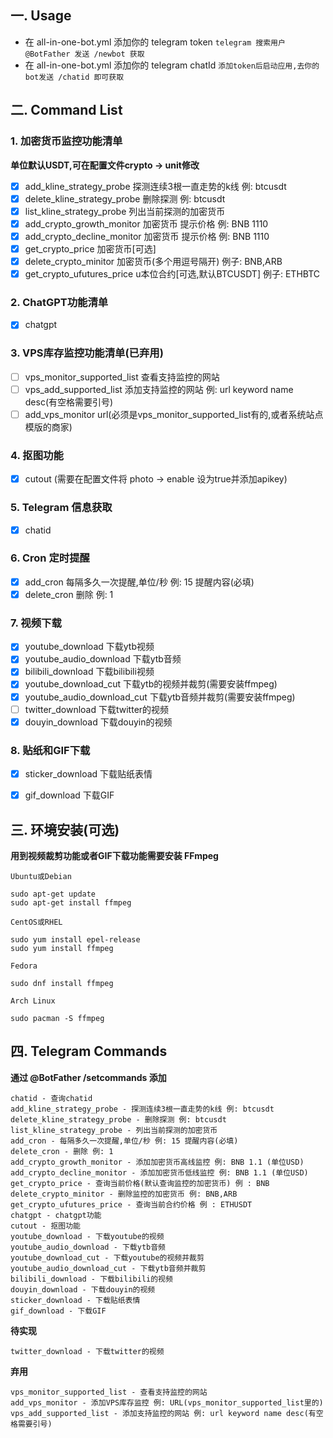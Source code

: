 ## 一. Usage

* 在 all-in-one-bot.yml 添加你的 telegram token
`telegram 搜索用户 @BotFather 发送 /newbot 获取`
* 在 all-in-one-bot.yml 添加你的 telegram chatId
`添加token后启动应用,去你的bot发送 /chatid 即可获取`
    
## 二. Command List
### 1. 加密货币监控功能清单

__单位默认USDT,可在配置文件crypto -> unit修改__

- [x] add_kline_strategy_probe 探测连续3根一直走势的k线 例: btcusdt
- [x] delete_kline_strategy_probe 删除探测 例: btcusdt
- [x] list_kline_strategy_probe 列出当前探测的加密货币
- [x] add_crypto_growth_monitor 加密货币 提示价格 例: BNB 1110
- [x] add_crypto_decline_monitor 加密货币 提示价格 例: BNB 1110
- [x] get_crypto_price 加密货币[可选]
- [x] delete_crypto_minitor 加密货币(多个用逗号隔开) 例子: BNB,ARB
- [x] get_crypto_ufutures_price u本位合约[可选,默认BTCUSDT] 例子: ETHBTC

### 2. ChatGPT功能清单

- [x] chatgpt

### 3. VPS库存监控功能清单(已弃用)

- [ ] vps_monitor_supported_list 查看支持监控的网站
- [ ] vps_add_supported_list 添加支持监控的网站 例: url keyword name desc(有空格需要引号)
- [ ] add_vps_monitor url(必须是vps_monitor_supported_list有的,或者系统站点模版的商家)

### 4. 抠图功能

- [x] cutout (需要在配置文件将 photo -> enable 设为true并添加apikey)

### 5. Telegram 信息获取

- [x] chatid

### 6. Cron 定时提醒

- [x] add_cron 每隔多久一次提醒,单位/秒 例: 15 提醒内容(必填)
- [x] delete_cron 删除 例: 1

### 7. 视频下载

- [x] youtube_download 下载ytb视频
- [x] youtube_audio_download 下载ytb音频
- [x] bilibili_download 下载bilibili视频
- [x] youtube_download_cut 下载ytb的视频并裁剪(需要安装ffmpeg)
- [x] youtube_audio_download_cut 下载ytb音频并裁剪(需要安装ffmpeg)
- [ ] twitter_download 下载twitter的视频
- [x] douyin_download 下载douyin的视频

### 8. 贴纸和GIF下载

- [x] sticker_download 下载贴纸表情
- [x] gif_download 下载GIF


## 三. 环境安装(可选)

__用到视频裁剪功能或者GIF下载功能需要安装 FFmpeg__

`Ubuntu或Debian`
```
sudo apt-get update
sudo apt-get install ffmpeg
```

`CentOS或RHEL`

```
sudo yum install epel-release
sudo yum install ffmpeg
```

`Fedora`

```
sudo dnf install ffmpeg
```

`Arch Linux`

```
sudo pacman -S ffmpeg
```

## 四. Telegram Commands

__通过 @BotFather /setcommands 添加__

```
chatid - 查询chatid
add_kline_strategy_probe - 探测连续3根一直走势的k线 例: btcusdt
delete_kline_strategy_probe - 删除探测 例: btcusdt
list_kline_strategy_probe - 列出当前探测的加密货币
add_cron - 每隔多久一次提醒,单位/秒 例: 15 提醒内容(必填)
delete_cron - 删除 例: 1
add_crypto_growth_monitor - 添加加密货币高线监控 例: BNB 1.1 (单位USD)
add_crypto_decline_monitor - 添加加密货币低线监控 例: BNB 1.1 (单位USD)
get_crypto_price - 查询当前价格(默认查询监控的加密货币) 例 : BNB
delete_crypto_minitor - 删除监控的加密货币 例: BNB,ARB
get_crypto_ufutures_price - 查询当前合约价格 例 : ETHUSDT
chatgpt - chatgpt功能
cutout - 抠图功能
youtube_download - 下载youtube的视频
youtube_audio_download - 下载ytb音频
youtube_download_cut - 下载youtube的视频并裁剪
youtube_audio_download_cut - 下载ytb音频并裁剪
bilibili_download - 下载bilibili的视频
douyin_download - 下载douyin的视频
sticker_download - 下载贴纸表情
gif_download - 下载GIF
```

__待实现__

```
twitter_download - 下载twitter的视频

```

__弃用__

```
vps_monitor_supported_list - 查看支持监控的网站
add_vps_monitor - 添加VPS库存监控 例: URL(vps_monitor_supported_list里的)
vps_add_supported_list - 添加支持监控的网站 例: url keyword name desc(有空格需要引号)
```